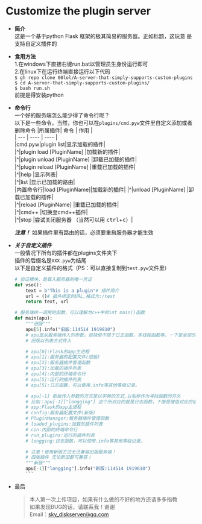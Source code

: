 # Customize the plugin server
* **简介**  
    这是一个基于python Flask 框架的极其简易的服务器。正如标题，这玩意
    是支持自定义插件的
* **食用方法**  
    1.在windows下直接右键run.bat以管理员生身份运行即可  
    2.在linux下在运行终端直接运行以下代码  
    `$ gh repo clone 00lol/A-server-that-simply-supports-custom-plugins `    
    `$ cd A-server-that-simply-supports-custom-plugins/`    
    `$ bash run.sh`    
    前提是得安装python
* **命令行**  
一个好的服务端怎么能少得了命令行呢？  
    以下是一些命令，当然，你也可以在`plugins/cmd.pyw`文件里自定义添加或者删除命令
    |所属插件| 命令 | 作用 |  
    | --- | ---- | ---- |  
    |cmd.pyw|plugin list|显示加载的插件|  
    |^|plugin load [PluginName] |加载新的插件|  
    |^|plugin unload [PluginName] |卸载已加载的插件|  
    |^|plugin reload [PluginName] |重载已加载的插件|  
    |^|help |显示列表|  
    |^|list |显示已加载的路由|  
    |内置命令行|load [PluginName]|加载新的插件|
    |^|unload [PluginName] |卸载已加载的插件|  
    |^|reload [PluginName] |重载已加载的插件|  
    |^|cmd++ |切换至cmd++插件|  
    |^|stop |尝试关闭服务器  （当然可以用 <kbd>ctrl</kbd>+<kbd>c</kbd>）|  

    ***注意！*** 如果插件里有路由的话，必须要重启服务器才能生效


* ***关于自定义插件***  
    一般情况下所有的插件都在plugins文件夹下  
    插件的后缀名是`XXX.pyw`为结尾    
    以下是自定义插件的格式（PS：可以直接复制到`test.pyw`文件里）
    ```python
    # 验证模块，是载入服务器的唯一凭证
    def vso():
        text = b"This is a plugin"# 插件简介
        url = ()# 插件绑定的URL,格式为:/test
        return text, url

    # 服务端统一调用的函数，可以理解为c++中的int main()函数
    def main(apu):
        """旧版"""
        apu[5].info("旧版:114514 1919810")
        # apu是从服务端传入的参数，包括但不限于日志函数，多线程函数等，一下是全部的说明
        # 旧版以列表方式传入

        # apu[0]:Flask的app主进程
        # apu[1]:服务器的配置文件(旧版)
        # apu[2]:服务器插件管理函数
        # apu[3]:加载的插件列表
        # apu[4]:内部的终端命令行
        # apu[5]:运行的插件列表
        # apu[5]:日志函数，可以使用.info等其他等级记录。

        # apu[-1] 新版传入参数的方式是以字典的方式,以名称作为寻找函数的开头
        # 比如：apu[-1]["longging"] 这个所对应的就是日志函数，下面是键值对应的值
        # app:Flask的app主进程
        # config:服务器配置文件(新版)
        # PluginManager:服务器插件管理函数
        # loaded_plugins:加载的插件列表
        # cin:内部的终端命令行
        # run_plugins:运行的插件列表
        # longging:日志函数，可以使用.info等其他等级记录。

        # 注意！使用新版方法无法兼容旧版服务端！
        # 旧版插件 无论新旧都可兼容！
        """新版"""
        apu[-1]["longging"].info("新版:114514 1919810")
        ```
* 最后
    >本人第一次上传项目，如果有什么做的不好的地方还请多多指教  
    如果发现BUG的话，请联系我！谢谢  
    Email：sky_diskserver@qq.com
